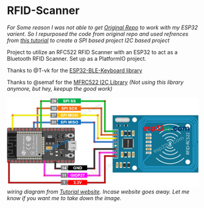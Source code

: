# RFID-Scanner

*For Some reason I was not able to get [Original Repo](https://github.com/MariusVB/ESP32-Bluetooth-RFID) to work with my ESP32 varient. So I repurposed the code from original repo and used refrences from [this tutorial](https://esp32io.com/tutorials/esp32-rfid-nfc) to create a SPI based project I2C based project*

Project to utilize an RFC522 RFID Scanner with an ESP32 to act as a Bluetooth RFID Scanner. Set up as a PlatformIO project.

Thanks to @T-vk for the [ESP32-BLE-Keyboard library](https://github.com/T-vK/ESP32-BLE-Keyboard)

Thanks to @semaf for the [MFRC522 I2C Library](https://github.com/semaf/MFRC522_I2C_Library) *(Not using this library anymore, but hey, keepup the good work)*

![Wiring Diagram](wiring-diagram.jpg)
_wiring diagram from [Tutorial website](https://esp32io.com/tutorials/esp32-rfid-nfc). Incase website goes away. Let me know if you want me to take down the image._

